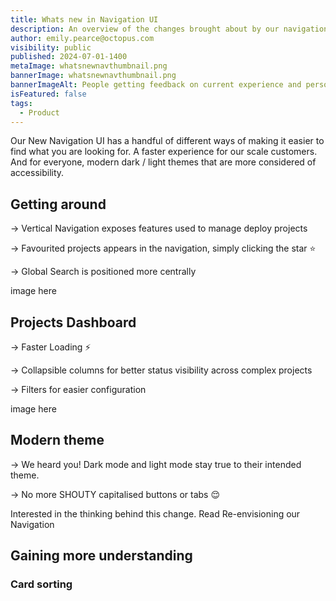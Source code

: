 ```yaml
---
title: Whats new in Navigation UI
description: An overview of the changes brought about by our navigation update.
author: emily.pearce@octopus.com
visibility: public
published: 2024-07-01-1400
metaImage: whatsnewnavthumbnail.png
bannerImage: whatsnewnavthumbnail.png
bannerImageAlt: People getting feedback on current experience and person envisioning a new experience.
isFeatured: false
tags: 
  - Product
---
```


Our New Navigation UI has a handful of different ways of making it easier to find what you are looking for. A faster experience for our scale customers. And for everyone, modern dark / light themes that are more considered of accessibility.

## Getting around 
→ Vertical Navigation exposes features used to manage deploy projects

→ Favourited projects appears in the navigation, simply clicking the star ⭐️ 

→ Global Search is positioned more centrally

image here

## Projects Dashboard
→ Faster Loading ⚡️

→ Collapsible columns for better status visibility across complex projects

→ Filters for easier configuration

image here

## Modern theme 
→ We heard you! Dark mode and light mode stay true to their intended theme. 

→ No more SHOUTY capitalised buttons or tabs 😌  

Interested in the thinking behind this change. Read Re-envisioning our Navigation     



## Gaining more understanding

### Card sorting

